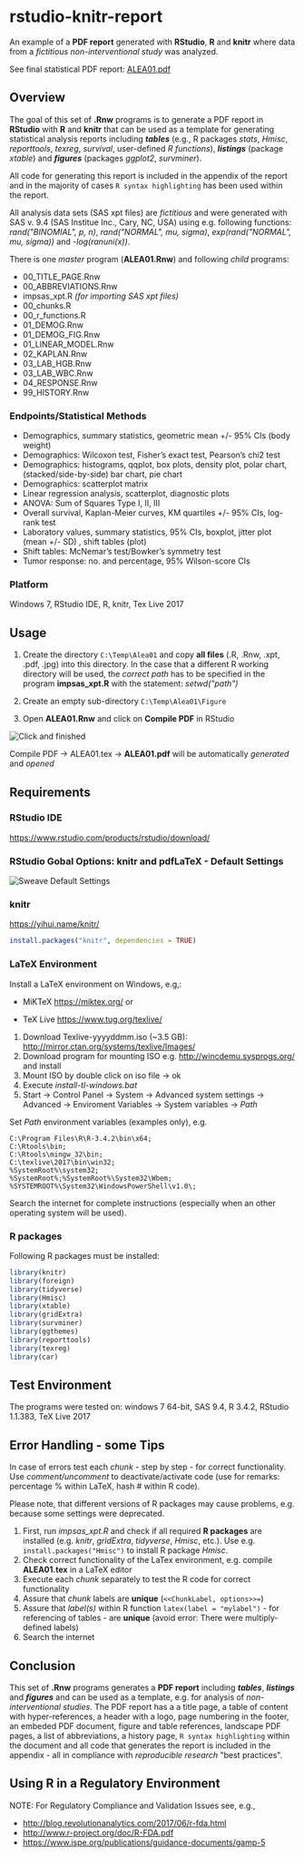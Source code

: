 
<!-- README.Rmd markdown file generates README.md -->
rstudio-knitr-report
====================

An example of a **PDF report** generated with **RStudio**, **R** and **knitr** where data from a *fictitious non-interventional study* was analyzed.

See final statistical PDF report: [ALEA01.pdf](ALEA01.pdf)

Overview
--------

The goal of this set of **.Rnw** programs is to generate a PDF report in **RStudio** with **R** and **knitr** that can be used as a template for generating statistical analysis reports including ***tables*** (e.g., R packages *stats*, *Hmisc*, *reporttools*, *texreg*, *survival*, user-defined *R functions*), ***listings*** (package *xtable*) and ***figures*** (packages *ggplot2*, *survminer*).

All code for generating this report is included in the appendix of the report and in the majority of cases `R syntax highlighting` has been used within the report.

All analysis data sets (SAS xpt files) are *fictitious* and were generated with SAS v. 9.4 (SAS Institue Inc., Cary, NC, USA) using e.g. following functions: *rand("BINOMIAL", p, n)*, *rand("NORMAL", mu, sigma)*, *exp(rand("NORMAL", mu, sigma))* and *-log(ranuni(x))*.

There is one *master* program (**ALEA01.Rnw**) and following *child* programs:

-   00\_TITLE\_PAGE.Rnw
-   00\_ABBREVIATIONS.Rnw
-   impsas\_xpt.R *(for importing SAS xpt files)*
-   00\_chunks.R
-   00\_r\_functions.R
-   01\_DEMOG.Rnw
-   01\_DEMOG\_FIG.Rnw
-   01\_LINEAR\_MODEL.Rnw
-   02\_KAPLAN.Rnw
-   03\_LAB\_HGB.Rnw
-   03\_LAB\_WBC.Rnw
-   04\_RESPONSE.Rnw
-   99\_HISTORY.Rnw

### Endpoints/Statistical Methods

-   Demographics, summary statistics, geometric mean +/- 95% CIs (body weight)
-   Demographics: Wilcoxon test, Fisher’s exact test, Pearson’s chi2 test
-   Demographics: histograms, qqplot, box plots, density plot, polar chart, (stacked/side-by-side) bar chart, pie chart
-   Demographics: scatterplot matrix
-   Linear regression analysis, scatterplot, diagnostic plots
-   ANOVA: Sum of Squares Type I, II, III
-   Overall survival, Kaplan-Meier curves, KM quartiles +/- 95% CIs, log-rank test
-   Laboratory values, summary statistics, 95% CIs, boxplot, jitter plot (mean +/- SD) , shift tables (plot)
-   Shift tables: McNemar’s test/Bowker’s symmetry test
-   Tumor response: no. and percentage, 95% Wilson-score CIs

### Platform

Windows 7, RStudio IDE, R, knitr, Tex Live 2017

Usage
-----

1.  Create the directory `C:\Temp\Alea01` and copy **all files** (.R, .Rnw, .xpt, .pdf, .jpg) into this directory. In the case that a different R working directory will be used, the *correct path* has to be specified in the program **impsas\_xpt.R** with the statement: *setwd("path")*

2.  Create an empty sub-directory `C:\Temp\Alea01\Figure`

3.  Open **ALEA01.Rnw** and click on **Compile PDF** in RStudio

![*Click and finished*](Click_PDF.PNG)

Compile PDF -&gt; ALEA01.tex -&gt; **ALEA01.pdf** will be automatically *generated* and *opened*

Requirements
------------

### RStudio IDE

<https://www.rstudio.com/products/rstudio/download/>

### RStudio Gobal Options: knitr and pdfLaTeX - Default Settings

![Sweave Default Settings](Knitr_Option.PNG)

### knitr

<https://yihui.name/knitr/>

``` r
install.packages("knitr", dependencies = TRUE)
```

### LaTeX Environment

Install a LaTeX environment on Windows, e.g,:

-   MiKTeX <https://miktex.org/> or

-   TeX Live <https://www.tug.org/texlive/>

1.  Download Texlive-yyyyddmm.iso (~3.5 GB): <http://mirror.ctan.org/systems/texlive/Images/>
2.  Download program for mounting ISO e.g. <http://wincdemu.sysprogs.org/> and install
3.  Mount ISO by double click on iso file -&gt; ok
4.  Execute *install-tl-windows.bat*
5.  Start → Control Panel → System → Advanced system settings → Advanced → Enviroment Variables → System variables → *Path*

Set *Path* environment variables (examples only), e.g.

    C:\Program Files\R\R-3.4.2\bin\x64;
    C:\Rtools\bin;
    C:\Rtools\mingw_32\bin;
    C:\texlive\2017\bin\win32;
    %SystemRoot%\system32;
    %SystemRoot%;%SystemRoot%\System32\Wbem;
    %SYSTEMROOT%\System32\WindowsPowerShell\v1.0\;

Search the internet for complete instructions (especially when an other operating system will be used).

### R packages

Following R packages must be installed:

``` r
library(knitr)
library(foreign)
library(tidyverse)
library(Hmisc)
library(xtable)
library(gridExtra)
library(survminer)
library(ggthemes)
library(reporttools)
library(texreg)
library(car)
```

Test Environment
----------------

The programs were tested on: windows 7 64-bit, SAS 9.4, R 3.4.2, RStudio 1.1.383, TeX Live 2017

Error Handling - some Tips
--------------------------

In case of errors test each *chunk* - step by step - for correct functionality. Use *comment/uncomment* to deactivate/activate code (use for remarks: percentage % within LaTeX, hash \# within R code).

Please note, that different versions of R packages may cause problems, e.g. because some settings were deprecated.

1.  First, run *impsas\_xpt.R* and check if all required **R packages** are installed (e.g. *knitr*, *gridExtra*, *tidyverse*, *Hmisc*, etc.). Use e.g. `install.packages("Hmisc")` to install R package *Hmisc*.
2.  Check correct functionality of the LaTex environment, e.g. compile **ALEA01.tex** in a LaTeX editor
3.  Execute each *chunk* separately to test the R code for correct functionality
4.  Assure that *chunk* labels are **unique** (`<<ChunkLabel, options>>=`)
5.  Assure that *label(s)* within R function `latex(label = "mylabel")` - for referencing of tables - are **unique** (avoid error: There were multiply-defined labels)
6.  Search the internet

Conclusion
----------

This set of **.Rnw** programs generates a **PDF report** including ***tables***, ***listings*** and ***figures*** and can be used as a template, e.g. for analysis of *non-interventional studies*. The PDF report has a a title page, a table of content with hyper-references, a header with a logo, page numbering in the footer, an embeded PDF document, figure and table references, landscape PDF pages, a list of abbreviations, a history page, `R syntax highlighting` within the document and all code that generates the report is included in the appendix - all in compliance with *reproducible research* "best practices".

Using R in a Regulatory Environment
-----------------------------------

NOTE: For Regulatory Compliance and Validation Issues see, e.g.,

-   <http://blog.revolutionanalytics.com/2017/06/r-fda.html>
-   <http://www.r-project.org/doc/R-FDA.pdf>
-   <https://www.ispe.org/publications/guidance-documents/gamp-5>
